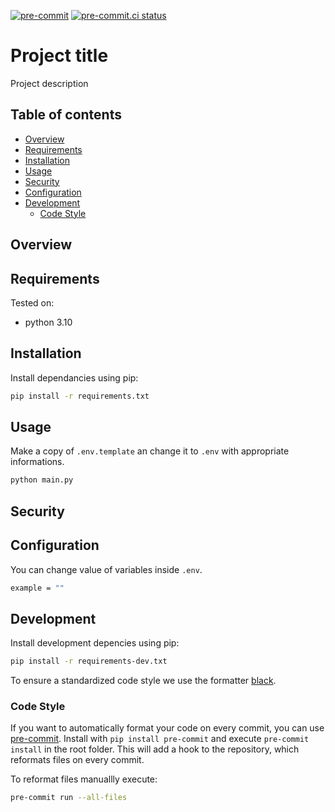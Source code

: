 [![pre-commit](https://img.shields.io/badge/pre--commit-enabled-brightgreen?logo=pre-commit)](https://github.com/pre-commit/pre-commit)
[![pre-commit.ci status](https://results.pre-commit.ci/badge/github/vunhatchuong123/python-setup-template/main.svg)](https://results.pre-commit.ci/latest/github/vunhatchuong123/python-setup-template/main)

# Project title

Project description

## **Table of contents**

<!-- START doctoc generated TOC please keep comment here to allow auto update -->
<!-- DON'T EDIT THIS SECTION, INSTEAD RE-RUN doctoc TO UPDATE -->

- [Overview](#overview)
- [Requirements](#requirements)
- [Installation](#installation)
- [Usage](#usage)
- [Security](#security)
- [Configuration](#configuration)
- [Development](#development)
  - [Code Style](#code-style)

<!-- END doctoc generated TOC please keep comment here to allow auto update -->

## Overview

## Requirements

Tested on:

- python 3.10

## Installation

Install dependancies using pip:

```bash
pip install -r requirements.txt
```

## Usage

Make a copy of `.env.template` an change it to `.env` with appropriate informations.

```bash
python main.py
```

## Security

## Configuration

You can change value of variables inside `.env`.

```bash
example = ""
```

## Development

Install development depencies using pip:

```bash
pip install -r requirements-dev.txt
```

To ensure a standardized code style we use the formatter [black](https://github.com/ambv/black).

### Code Style

If you want to automatically format your code on every commit, you can use [pre-commit](https://pre-commit.com/).
Install with `pip install pre-commit` and
execute `pre-commit install` in the root folder.
This will add a hook to the repository, which reformats files on every commit.

To reformat files manuallly execute:

```bash
pre-commit run --all-files
```

